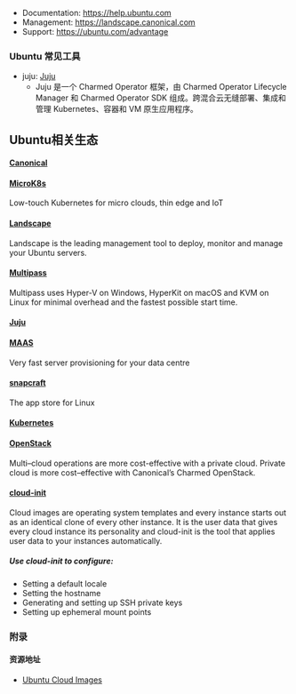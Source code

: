 * Documentation:  https://help.ubuntu.com
* Management:     https://landscape.canonical.com
* Support:        https://ubuntu.com/advantage

### Ubuntu 常见工具

- juju: [Juju](https://juju.is/)
    - Juju 是一个 Charmed Operator 框架，由 Charmed Operator Lifecycle Manager 和 Charmed Operator SDK 组成。跨混合云无缝部署、集成和管理 Kubernetes、容器和 VM 原生应用程序。


## Ubuntu相关生态

#### [Canonical](https://canonical.com/)

#### [MicroK8s](https://microk8s.io/)
Low-touch Kubernetes for micro clouds, thin edge and IoT

#### [Landscape](https://landscape.canonical.com/)
Landscape is the leading management tool to deploy, monitor and manage your Ubuntu servers.

#### [Multipass](https://multipass.run/)
Multipass uses Hyper-V on Windows, HyperKit on macOS and KVM on Linux for minimal overhead and the fastest possible start time.

#### [Juju](https://jaas.ai/)

#### [MAAS](https://maas.io/)
Very fast server provisioning for your data centre

#### [snapcraft](https://snapcraft.io/)
The app store for Linux

#### [Kubernetes](https://ubuntu.com/kubernetes)

#### [OpenStack](https://ubuntu.com/openstack)
Multi–cloud operations are more cost-effective with a private cloud. Private cloud is more cost–effective with Canonical’s Charmed OpenStack.

#### [cloud-init](https://cloud-init.io/)

Cloud images are operating system templates and every instance starts out as an identical clone of every other instance. It is the user data that gives every cloud instance its personality and cloud-init is the tool that applies user data to your instances automatically.

##### Use cloud-init to configure:
- Setting a default locale 
- Setting the hostname 
- Generating and setting up SSH private keys 
- Setting up ephemeral mount points


### 附录

#### 资源地址
- [Ubuntu Cloud Images](http://cloud-images.ubuntu.com/)